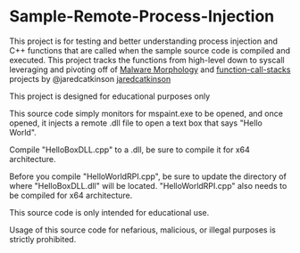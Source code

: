 # Sample-Remote-Process-Injection

This project is for testing and better understanding process injection and C++ functions that are called when the sample source code is compiled and executed. This project tracks the functions from high-level down to syscall leveraging and pivoting off of [Malware Morphology](https://github.com/[jaredcatkinson/MalwareMorphology](https://github.com/jaredcatkinson/MalwareMorphology)) and [function-call-stacks](https://github.com/[jaredcatkinson/function-call-stacks](https://github.com/jaredcatkinson/function-call-stacks)) projects by @jaredcatkinson [jaredcatkinson](https://github.com/[jaredcatkinson](https://github.com/jaredcatkinson))

This project is designed for educational purposes only

This source code simply monitors for mspaint.exe to be opened, and once opened, it injects a remote .dll file to open a text box that says "Hello World".

Compile "HelloBoxDLL.cpp" to a .dll, be sure to compile it for x64 architecture.

Before you compile "HelloWorldRPI.cpp", be sure to update the directory of where "HelloBoxDLL.dll" will be located. "HelloWorldRPI.cpp" also needs to be compiled for x64 architecture. 

This source code is only intended for educational use.

Usage of this source code for nefarious, malicious, or illegal purposes is strictly prohibited.
